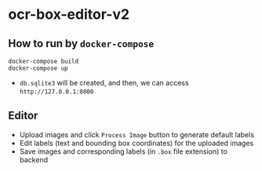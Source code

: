 # ocr-box-editor-v2

## How to run by `docker-compose`
```
docker-compose build
docker-compose up
```

* `db.sqlite3` will be created, and then, we can access `http://127.0.0.1:8000`

## Editor
* Upload images and click `Process Image` button to generate default labels
* Edit labels (text and bounding box coordinates) for the uploaded images 
* Save images and corresponding labels (in `.box` file extension) to backend


